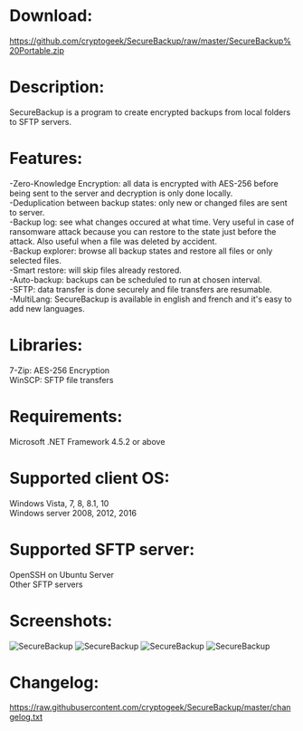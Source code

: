 # Download:
https://github.com/cryptogeek/SecureBackup/raw/master/SecureBackup%20Portable.zip

# Description:
SecureBackup is a program to create encrypted backups from local folders to SFTP servers.

# Features:
-Zero-Knowledge Encryption: all data is encrypted with AES-256 before being sent to the server and decryption is only done locally.  
-Deduplication between backup states: only new or changed files are sent to server.  
-Backup log: see what changes occured at what time. Very useful in case of ransomware attack because you can restore to the state just before the attack. Also useful when a file was deleted by accident.  
-Backup explorer: browse all backup states and restore all files or only selected files.  
-Smart restore: will skip files already restored.  
-Auto-backup: backups can be scheduled to run at chosen interval.  
-SFTP: data transfer is done securely and file transfers are resumable.  
-MultiLang: SecureBackup is available in english and french and it's easy to add new languages.  

# Libraries:
7-Zip: AES-256 Encryption  
WinSCP: SFTP file transfers  

# Requirements:
Microsoft .NET Framework 4.5.2 or above

# Supported client OS: 
Windows Vista, 7, 8, 8.1, 10  
Windows server 2008, 2012, 2016

# Supported SFTP server: 
OpenSSH on Ubuntu Server  
Other SFTP servers

# Screenshots:
![SecureBackup](https://raw.githubusercontent.com/cryptogeek/SecureBackup/master/Screenshots/Main.PNG)
![SecureBackup](https://raw.githubusercontent.com/cryptogeek/SecureBackup/master/Screenshots/Backup.png)
![SecureBackup](https://raw.githubusercontent.com/cryptogeek/SecureBackup/master/Screenshots/Backup%20settings.PNG)
![SecureBackup](https://raw.githubusercontent.com/cryptogeek/SecureBackup/master/Screenshots/Restore%20backup.png)

# Changelog:
https://raw.githubusercontent.com/cryptogeek/SecureBackup/master/changelog.txt
